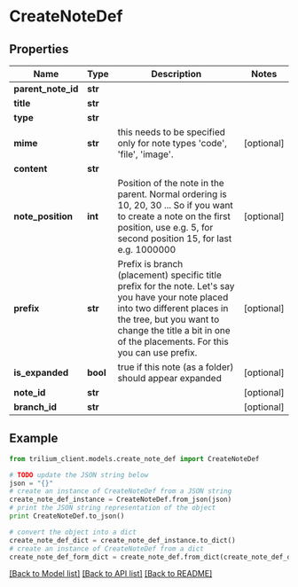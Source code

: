 # CreateNoteDef


## Properties
Name | Type | Description | Notes
------------ | ------------- | ------------- | -------------
**parent_note_id** | **str** |  | 
**title** | **str** |  | 
**type** | **str** |  | 
**mime** | **str** | this needs to be specified only for note types &#39;code&#39;, &#39;file&#39;, &#39;image&#39;. | [optional] 
**content** | **str** |  | 
**note_position** | **int** | Position of the note in the parent. Normal ordering is 10, 20, 30 ...  So if you want to create a note on the first position, use e.g. 5, for second position 15, for last e.g. 1000000  | [optional] 
**prefix** | **str** | Prefix is branch (placement) specific title prefix for the note.  Let&#39;s say you have your note placed into two different places in the tree,  but you want to change the title a bit in one of the placements. For this you can use prefix.  | [optional] 
**is_expanded** | **bool** | true if this note (as a folder) should appear expanded | [optional] 
**note_id** | **str** |  | [optional] 
**branch_id** | **str** |  | [optional] 

## Example

```python
from trilium_client.models.create_note_def import CreateNoteDef

# TODO update the JSON string below
json = "{}"
# create an instance of CreateNoteDef from a JSON string
create_note_def_instance = CreateNoteDef.from_json(json)
# print the JSON string representation of the object
print CreateNoteDef.to_json()

# convert the object into a dict
create_note_def_dict = create_note_def_instance.to_dict()
# create an instance of CreateNoteDef from a dict
create_note_def_form_dict = create_note_def.from_dict(create_note_def_dict)
```
[[Back to Model list]](../README.md#documentation-for-models) [[Back to API list]](../README.md#documentation-for-api-endpoints) [[Back to README]](../README.md)


